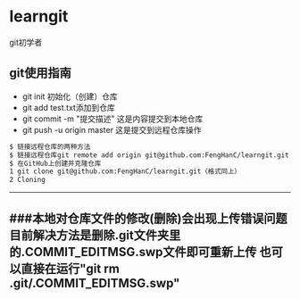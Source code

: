 # learngit
git初学者
## git使用指南
- git init 初始化（创建）仓库
- git add test.txt添加到仓库
- git commit -m "提交描述" 这是内容提交到本地仓库
- git push -u origin master 这是提交到远程仓库操作


```sh
$ 链接远程仓库的两种方法
$ 链接远程仓库git remote add origin git@github.com:FengHanC/learngit.git （仓库链接格式：git@github.com:用户名/仓库名.git）;
$ 在GitHub上创建并克隆仓库
1 git clone git@github.com:FengHanC/learngit.git（格式同上）
2 Cloning
```


--------
###本地对仓库文件的修改(删除)会出现上传错误问题
 目前解决方法是删除.git文件夹里的.COMMIT_EDITMSG.swp文件即可重新上传
 也可以直接在运行"git rm .git/.COMMIT_EDITMSG.swp"
--------
